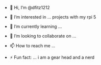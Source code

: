 - 👋 Hi, I’m @dfitz1212
- 👀 I’m interested in ... projects with my rpi 5 
- 🌱 I’m currently learning ...
- 💞️ I’m looking to collaborate on ...
- 📫 How to reach me ... 
  
- ⚡ Fun fact: ... i am a gear head and a nerd

<!---
dfitz1212/dfitz1212 is a ✨ special ✨ repository because its `README.md` (this file) appears on your GitHub profile.
You can click the Preview link to take a look at your changes.
--->
